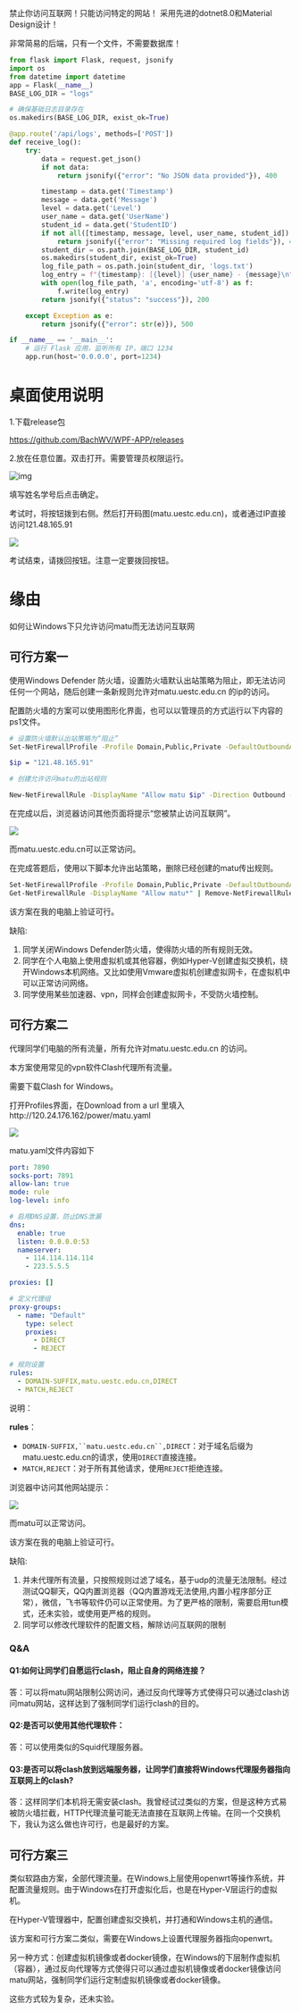 ﻿
禁止你访问互联网！只能访问特定的网站！
采用先进的dotnet8.0和Material Design设计！

非常简易的后端，只有一个文件，不需要数据库！

```python
from flask import Flask, request, jsonify
import os
from datetime import datetime
app = Flask(__name__)
BASE_LOG_DIR = "logs"

# 确保基础日志目录存在
os.makedirs(BASE_LOG_DIR, exist_ok=True)

@app.route('/api/logs', methods=['POST'])
def receive_log():
    try:
        data = request.get_json()
        if not data:
            return jsonify({"error": "No JSON data provided"}), 400

        timestamp = data.get('Timestamp')
        message = data.get('Message')
        level = data.get('Level')
        user_name = data.get('UserName')
        student_id = data.get('StudentID')
        if not all([timestamp, message, level, user_name, student_id]):
            return jsonify({"error": "Missing required log fields"}), 400
        student_dir = os.path.join(BASE_LOG_DIR, student_id)
        os.makedirs(student_dir, exist_ok=True)
        log_file_path = os.path.join(student_dir, 'logs.txt')
        log_entry = f"{timestamp}: [{level}] {user_name} - {message}\n"
        with open(log_file_path, 'a', encoding='utf-8') as f:
            f.write(log_entry)
        return jsonify({"status": "success"}), 200

    except Exception as e:
        return jsonify({"error": str(e)}), 500

if __name__ == '__main__':
    # 运行 Flask 应用，监听所有 IP，端口 1234
    app.run(host='0.0.0.0', port=1234)

```

# 桌面使用说明

1.下载release包

https://github.com/BachWV/WPF-APP/releases

2.放在任意位置。双击打开。需要管理员权限运行。

![img](https://r2.csapp.fun/2024/12/asynccode.png)

填写姓名学号后点击确定。

考试时，将按钮拨到右侧。然后打开码图(matu.uestc.edu.cn)，或者通过IP直接访问121.48.165.91

![](https://r2.csapp.fun/2024/12/20241220171028.png)

考试结束，请拨回按钮。注意一定要拨回按钮。

# 缘由

如何让Windows下只允许访问matu而无法访问互联网

## 可行方案一

使用Windows Defender 防火墙，设置防火墙默认出站策略为阻止，即无法访问任何一个网站，随后创建一条新规则允许对matu.uestc.edu.cn 的ip的访问。

配置防火墙的方案可以使用图形化界面，也可以以管理员的方式运行以下内容的ps1文件。

```Bash
# 设置防火墙默认出站策略为“阻止”
Set-NetFirewallProfile -Profile Domain,Public,Private -DefaultOutboundAction Block

$ip = "121.48.165.91" 

# 创建允许访问matu的出站规则

New-NetFirewallRule -DisplayName "Allow matu $ip" -Direction Outbound -Action Allow -RemoteAddress $ip -Protocol Any 
```

在完成以后，浏览器访问其他页面将提示“您被禁止访问互联网”。

![](https://r2.csapp.fun/2024/12/20241220171151.png)

而matu.uestc.edu.cn可以正常访问。

在完成答题后，使用以下脚本允许出站策略，删除已经创建的matu传出规则。

```Bash
Set-NetFirewallProfile -Profile Domain,Public,Private -DefaultOutboundAction Allow
Get-NetFirewallRule -DisplayName "Allow matu*" | Remove-NetFirewallRule
```

该方案在我的电脑上验证可行。

缺陷:

1. 同学关闭Windows Defender防火墙，使得防火墙的所有规则无效。
2. 同学在个人电脑上使用虚拟机或其他容器，例如Hyper-V创建虚拟交换机，绕开Windows本机网络。又比如使用Vmware虚拟机创建虚拟网卡，在虚拟机中可以正常访问网络。
3. 同学使用某些加速器、vpn，同样会创建虚拟网卡，不受防火墙控制。

## 可行方案二

代理同学们电脑的所有流量，所有允许对matu.uestc.edu.cn 的访问。

本方案使用常见的vpn软件Clash代理所有流量。

需要下载Clash for Windows。

打开Profiles界面，在Download from a url 里填入http://120.24.176.162/power/matu.yaml 

![](https://r2.csapp.fun/2024/12/20241220171219.png)

matu.yaml文件内容如下

```YAML
port: 7890
socks-port: 7891
allow-lan: true
mode: rule
log-level: info

# 启用DNS设置，防止DNS泄漏
dns:
  enable: true
  listen: 0.0.0.0:53
  nameserver:
    - 114.114.114.114
    - 223.5.5.5

proxies: []

# 定义代理组
proxy-groups:
  - name: "Default"
    type: select
    proxies:
      - DIRECT
      - REJECT

# 规则设置
rules:
  - DOMAIN-SUFFIX,matu.uestc.edu.cn,DIRECT
  - MATCH,REJECT
```

说明：

**rules**：

- `DOMAIN-SUFFIX,``matu.uestc.edu.cn``,DIRECT`：对于域名后缀为matu.uestc.edu.cn的请求，使用`DIRECT`直接连接。
- `MATCH,REJECT`：对于所有其他请求，使用`REJECT`拒绝连接。

浏览器中访问其他网站提示：

![](https://r2.csapp.fun/2024/12/20241220171242.png)

而matu可以正常访问。

该方案在我的电脑上验证可行。

缺陷:

1. 并未代理所有流量，只按照规则过滤了域名，基于udp的流量无法限制。经过测试QQ聊天，QQ内置浏览器（QQ内置游戏无法使用,内置小程序部分正常），微信，飞书等软件仍可以正常使用。为了更严格的限制，需要启用tun模式，还未实验，或使用更严格的规则。
2. 同学可以修改代理软件的配置文档，解除访问互联网的限制

### Q&A

#### Q1:如何让同学们自愿运行clash，阻止自身的网络连接？

答：可以将matu网站限制公网访问，通过反向代理等方式使得只可以通过clash访问matu网站，这样达到了强制同学们运行clash的目的。

#### Q2:是否可以使用其他代理软件：

答：可以使用类似的Squid代理服务器。 

#### Q3:是否可以将clash放到远端服务器，让同学们直接将Windows代理服务器指向互联网上的clash?

答：这样同学们本机将无需安装clash。我曾经试过类似的方案，但是这种方式易被防火墙拦截，HTTP代理流量可能无法直接在互联网上传输。在同一个交换机下，我认为这么做也许可行，也是最好的方案。

## 可行方案三

类似软路由方案，全部代理流量。在Windows上层使用openwrt等操作系统，并配置流量规则。由于Windows在打开虚拟化后，也是在Hyper-V层运行的虚拟机。

在Hyper-V管理器中，配置创建虚拟交换机，并打通和Windows主机的通信。

该方案和可行方案二类似，需要在Windows上设置代理服务器指向openwrt。

另一种方式：创建虚拟机镜像或者docker镜像，在Windows的下层制作虚拟机（容器），通过反向代理等方式使得只可以通过虚拟机镜像或者docker镜像访问matu网站，强制同学们运行定制虚拟机镜像或者docker镜像。

这些方式较为复杂，还未实验。